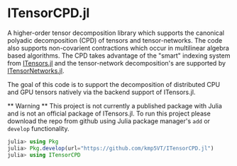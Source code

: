 # ITensorCPD.jl

A higher-order tensor decomposition library which supports the canonical polyadic decomposition (CPD) of tensors and tensor-networks.
The code also supports non-covarient contractions which occur in multilinear algebra based algorithms.
The CPD takes advantage of the "smart" indexing system from [ITensors.jl](https://github.com/ITensor/ITensors.jl) and
the tensor-network decomposition's are supported by [ITensorNetworks.jl](https://github.com/ITensor/ITensorNetworks.jl).

The goal of this code is to support the decomposition of distributed CPU and GPU tensors natively via the backend support of ITensors.jl.

** Warning ** This project is not currently a published package with Julia and is not an official package of ITensors.jl.
To run this project please download the repo from github using Julia package manager's `add` or `develop` functionality.

```julia
julia> using Pkg
julia> Pkg.develop(url="https://github.com/kmp5VT/ITensorCPD.jl")
julia> using ITensorCPD
```
